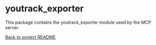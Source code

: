 # youtrack_exporter

This package contains the youtrack_exporter module used by the MCP server.

[Back to project README](../../README.md)
